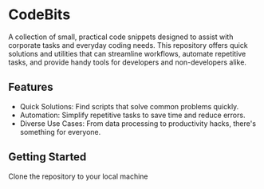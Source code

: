 # CodeBits

A collection of small, practical code snippets designed to assist with corporate tasks and everyday coding needs. This repository offers quick solutions and utilities that can streamline workflows, automate repetitive tasks, and provide handy tools for developers and non-developers alike.

## Features

- Quick Solutions: Find scripts that solve common problems quickly.
- Automation: Simplify repetitive tasks to save time and reduce errors.
- Diverse Use Cases: From data processing to productivity hacks, there's something for everyone.

## Getting Started

Clone the repository to your local machine
